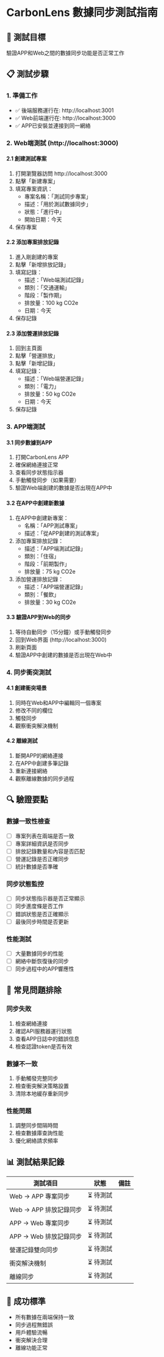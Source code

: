 # CarbonLens 數據同步測試指南

## 🎯 測試目標
驗證APP和Web之間的數據同步功能是否正常工作

## 📋 測試步驟

### 1. 準備工作
- ✅ 後端服務運行在: http://localhost:3001
- ✅ Web前端運行在: http://localhost:3000  
- ✅ APP已安裝並連接到同一網絡

### 2. Web端測試 (http://localhost:3000)

#### 2.1 創建測試專案
1. 打開瀏覽器訪問 http://localhost:3000
2. 點擊「新建專案」
3. 填寫專案資訊：
   - 專案名稱：「測試同步專案」
   - 描述：「用於測試數據同步」
   - 狀態：「進行中」
   - 開始日期：今天
4. 保存專案

#### 2.2 添加專案排放記錄
1. 進入剛創建的專案
2. 點擊「新增排放記錄」
3. 填寫記錄：
   - 描述：「Web端測試記錄」
   - 類別：「交通運輸」
   - 階段：「製作期」
   - 排放量：100 kg CO2e
   - 日期：今天
4. 保存記錄

#### 2.3 添加營運排放記錄
1. 回到主頁面
2. 點擊「營運排放」
3. 點擊「新增記錄」
4. 填寫記錄：
   - 描述：「Web端營運記錄」
   - 類別：「電力」
   - 排放量：50 kg CO2e
   - 日期：今天
5. 保存記錄

### 3. APP端測試

#### 3.1 同步數據到APP
1. 打開CarbonLens APP
2. 確保網絡連接正常
3. 查看同步狀態指示器
4. 手動觸發同步（如果需要）
5. 驗證Web端創建的數據是否出現在APP中

#### 3.2 在APP中創建新數據
1. 在APP中創建新專案：
   - 名稱：「APP測試專案」
   - 描述：「從APP創建的測試專案」
2. 添加專案排放記錄：
   - 描述：「APP端測試記錄」
   - 類別：「住宿」
   - 階段：「前期製作」
   - 排放量：75 kg CO2e
3. 添加營運排放記錄：
   - 描述：「APP端營運記錄」
   - 類別：「餐飲」
   - 排放量：30 kg CO2e

#### 3.3 驗證APP到Web的同步
1. 等待自動同步（15分鐘）或手動觸發同步
2. 回到Web界面 (http://localhost:3000)
3. 刷新頁面
4. 驗證APP中創建的數據是否出現在Web中

### 4. 同步衝突測試

#### 4.1 創建衝突場景
1. 同時在Web和APP中編輯同一個專案
2. 修改不同的欄位
3. 觸發同步
4. 觀察衝突解決機制

#### 4.2 離線測試
1. 斷開APP的網絡連接
2. 在APP中創建多筆記錄
3. 重新連接網絡
4. 觀察離線數據的同步過程

## 🔍 驗證要點

### 數據一致性檢查
- [ ] 專案列表在兩端是否一致
- [ ] 專案詳細資訊是否同步
- [ ] 排放記錄數量和內容是否匹配
- [ ] 營運記錄是否正確同步
- [ ] 統計數據是否準確

### 同步狀態監控
- [ ] 同步狀態指示器是否正常顯示
- [ ] 同步進度條是否工作
- [ ] 錯誤狀態是否正確顯示
- [ ] 最後同步時間是否更新

### 性能測試
- [ ] 大量數據同步的性能
- [ ] 網絡中斷恢復後的同步
- [ ] 同步過程中的APP響應性

## 🐛 常見問題排除

### 同步失敗
1. 檢查網絡連接
2. 確認API服務器運行狀態
3. 查看APP日誌中的錯誤信息
4. 檢查認證token是否有效

### 數據不一致
1. 手動觸發完整同步
2. 檢查衝突解決策略設置
3. 清除本地緩存重新同步

### 性能問題
1. 調整同步間隔時間
2. 檢查數據庫查詢性能
3. 優化網絡請求頻率

## 📊 測試結果記錄

| 測試項目 | 狀態 | 備註 |
|---------|------|------|
| Web -> APP 專案同步 | ⏳ 待測試 | |
| Web -> APP 排放記錄同步 | ⏳ 待測試 | |
| APP -> Web 專案同步 | ⏳ 待測試 | |
| APP -> Web 排放記錄同步 | ⏳ 待測試 | |
| 營運記錄雙向同步 | ⏳ 待測試 | |
| 衝突解決機制 | ⏳ 待測試 | |
| 離線同步 | ⏳ 待測試 | |

## 🎉 成功標準
- 所有數據在兩端保持一致
- 同步過程無錯誤
- 用戶體驗流暢
- 衝突解決合理
- 離線功能正常 